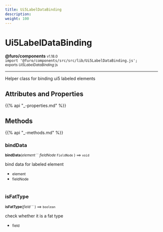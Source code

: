 ```yaml
---
title: Ui5LabelDataBinding
description: 
weight: 100
---
```


# Ui5LabelDataBinding

**@furo/components** <small>v1.18.0</small>
<br>`import '@furo/components/src/src/lib/Ui5LabelDataBinding.js';`<small>
<br>exports *Ui5LabelDataBinding* js</small>


****

Helper class for binding ui5 labeled elements

## Attributes and Properties
{{% api "_-properties.md" %}}







## Methods
{{% api "_-methods.md" %}}


### **bindData**
<small>**bindData**(*element* `` *fieldNode* `FieldNode` ) ⟹ `void`</small>

bind data for labeled element

- <small>element </small>
- <small>fieldNode </small>
<br><br>

### **isFatType**
<small>**isFatType**(*field* `` ) ⟹ `boolean`</small>

check whether it is a fat type

- <small>field </small>
<br><br>
